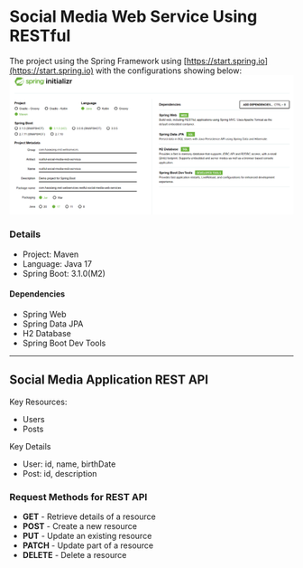 # Social Media Web Service Using RESTful

The project using the Spring Framework using [https://start.spring.io](https://start.spring.io) with the configurations
showing below:
![](docs/restful-web-services-spring-configuration.png)

### Details
* Project: Maven
* Language: Java 17
* Spring Boot: 3.1.0(M2)

#### Dependencies
* Spring Web
* Spring Data JPA
* H2 Database
* Spring Boot Dev Tools
---

## Social Media Application REST API

Key Resources:
* Users
* Posts

Key Details
* User: id, name, birthDate
* Post: id, description

### Request Methods for REST API
* **GET** - Retrieve details of a resource
* **POST** - Create a new resource
* **PUT** - Update an existing resource
* **PATCH** - Update part of a resource
* **DELETE** - Delete a resource